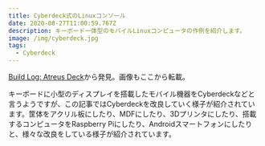 ```yaml
---
title: Cyberdeck式のLinuxコンソール
date: 2020-08-27T11:00:59.767Z
description: キーボード一体型のモバイルLinuxコンピュータの作例を紹介します。
image: /img/cyberdeck.jpg
tags:
  - Cyberdeck
---
```

[Build Log: Atreus Deck](https://atreus.technomancy.us/decklog)から発見。画像もここから転載。

キーボードに小型のディスプレイを搭載したモバイル機器をCyberdeckなどと言うようですが、この記事ではCyberdeckを改良していく様子が紹介されています。筐体をアクリル板にしたり、MDFにしたり、3Dプリンタにしたり、搭載するコンピュータをRaspberry Piにしたり、Androidスマートフォンにしたりと、様々な改良をしている様子が紹介されています。
